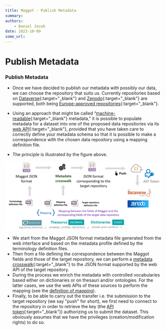 ```yaml
---
title: Maggot - Publish Metadata
summary: 
authors:
    - Daniel Jacob
date: 2023-10-09
some_url:
---
```


# Publish Metadata

<style>.md-typeset h1 {display: none;} .md-nav__item {font-size: medium}</style>

###  Publish Metadata

* Once we have decided to publish our metadata with possibly our data, we can choose the repository that suits us. Currently repositories based on [Dataverse][4]{:target="_blank"} and [Zenodo][5]{:target="_blank"} are supported, both being [Europe-approved repositories][6]{:target="_blank"}.
* Using an approach that might be called “[machine-readable][2]{:target="_blank"} metadata,” it is possible to populate metadata for a dataset into one of the proposed data repositories via its [web API][3]{:target="_blank"}, provided that you have taken care to correctly define your metadata schema so that it is possible to make a correspondence with the chosen data repository using a mapping definition file.

* The principle is illustrated by the figure above.

<center>
<a href="../images/publish_fig1.png" data-lightbox="fig1"><img src="../images/publish_fig1.png" width="800px"></a>
</center>


* We start from the Maggot JSON format metadata file generated from the web interface and based on the metadata profile defined by the terminology definition files. 
* Then from a file defining the correspondence between the Maggot fields and those of the target repository, we can perform a [metadata crosswalk][7]{:target="_blank"} to the JSON format supported by the web API of the target repository.
* During the process we enrich the metadata with controlled vocabularies based either on dictionaries or on thesauri and/or ontologies. For the latter cases, we use the web APIs of these sources to perform the mapping (see the [definition of mapping](../definitions/mapping)).
* Finally, to be able to carry out the transfer i.e. the submission to the target repository (we say "push" for short), we first need to connect to the repository in order to retrieve the key (the [API token][1]{:target="_blank"}) authorizing us to submit the dataset. This obviously assumes that we have the privileges (creation/modification rights) to do so.


[1]: https://www.wallarm.com/what/what-is-an-api-token-quick-guide
[2]: https://opendatahandbook.org/glossary/en/terms/machine-readable/
[3]: https://en.wikipedia.org/wiki/Web_API
[4]: https://dataverse.org/
[5]: https://www.openaire.eu/zenodo-guide
[6]: https://open-research-europe.ec.europa.eu/for-authors/data-guidelines#approvedrepositories
[7]: https://www.google.com/search?q=metadata+crosswalk+definition&oq=metadata+crosswalk